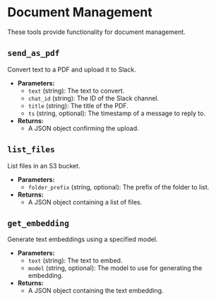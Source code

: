 # Document Management

These tools provide functionality for document management.

## `send_as_pdf`

Convert text to a PDF and upload it to Slack.

- **Parameters:**
  - `text` (string): The text to convert.
  - `chat_id` (string): The ID of the Slack channel.
  - `title` (string): The title of the PDF.
  - `ts` (string, optional): The timestamp of a message to reply to.
- **Returns:**
  - A JSON object confirming the upload.

## `list_files`

List files in an S3 bucket.

- **Parameters:**
  - `folder_prefix` (string, optional): The prefix of the folder to list.
- **Returns:**
  - A JSON object containing a list of files.

## `get_embedding`

Generate text embeddings using a specified model.

- **Parameters:**
  - `text` (string): The text to embed.
  - `model` (string, optional): The model to use for generating the embedding.
- **Returns:**
  - A JSON object containing the text embedding.